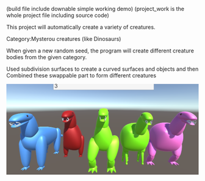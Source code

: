 
(build file include downable simple working demo) (project_work is the whole project file including source code)

This project will automatically create a variety of creatures. 

Category:Mysterou creatures (like Dinosaurs)

When given a new random seed, the program will create different creature bodies from the given category. 

Used subdivision surfaces to create a curved surfaces and objects and then Combined these swappable part to form different creatures


![sample](/project3/sample.png)

